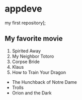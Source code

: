 # appdeve
my first repository];

## My favorite movie

1. Spirited Away
2. My Neighbor Totoro
3. Corpse Bride
4. Klaus
5. How to Train Your Dragon

- The Hunchback of Notre Dame
- Trolls
- Orion and the Dark






